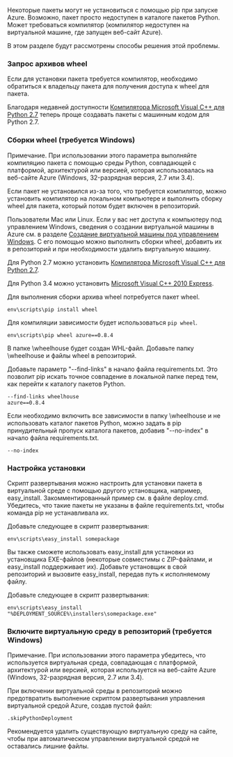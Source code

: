 Некоторые пакеты могут не установиться с помощью pip при запуске Azure.  Возможно, пакет просто недоступен в каталоге пакетов Python.  Может требоваться компилятор (компилятор недоступен на виртуальной машине, где запущен веб-сайт Azure).

В этом разделе будут рассмотрены способы решения этой проблемы.

### Запрос архивов wheel

Если для установки пакета требуется компилятор, необходимо обратиться к владельцу пакета для получения доступа к wheel для пакета.

Благодаря недавней доступности [Компилятора Microsoft Visual C++ для Python 2.7][] теперь проще создавать пакеты с машинным кодом для Python 2.7.

### Сборки wheel (требуется Windows)

Примечание. При использовании этого параметра выполняйте компиляцию пакета с помощью среды Python, совпадающей с платформой, архитектурой или версией, которая использовалась на веб-сайте Azure (Windows, 32-разрядная версия, 2.7 или 3.4).

Если пакет не установился из-за того, что требуется компилятор, можно установить компилятор на локальном компьютере и выполнить сборку wheel для пакета, который потом будет включен в репозиторий.

Пользователи Mac или Linux. Если у вас нет доступа к компьютеру под управлением Windows, сведения о создании виртуальной машины в Azure см. в разделе [Создание виртуальной машины под управлением Windows][].  С его помощью можно выполнить сборки wheel, добавить их в репозиторий и при необходимости удалить виртуальную машину. 

Для Python 2.7 можно установить [Компилятора Microsoft Visual C++ для Python 2.7][].

Для Python 3.4 можно установить [Microsoft Visual C++ 2010 Express][].

Для выполнения сборки архива wheel потребуется пакет wheel.

    env\scripts\pip install wheel

Для компиляции зависимости будет использоваться `pip wheel`.

    env\scripts\pip wheel azure==0.8.4

В папке \wheelhouse будет создан WHL-файл.  Добавьте папку \wheelhouse и файлы wheel в репозиторий.

Добавьте параметр "--find-links" в начало файла requirements.txt. Это позволит pip искать точное совпадение в локальной папке перед тем, как перейти к каталогу пакетов Python.

    --find-links wheelhouse
    azure==0.8.4

Если необходимо включить все зависимости в папку \wheelhouse и не использовать каталог пакетов Python, можно задать в pip принудительный пропуск каталога пакетов, добавив "--no-index" в начало файла requirements.txt.

    --no-index

### Настройка установки

Скрипт развертывания можно настроить для установки пакета в виртуальной среде с помощью другого установщика, например, easy\_install.  Закомментированный пример см. в файле deploy.cmd.  Убедитесь, что такие пакеты не указаны в файле requirements.txt, чтобы команда pip не устанавливала их.

Добавьте следующее в скрипт развертывания:

    env\scripts\easy_install somepackage

Вы также сможете использовать easy\_install для установки из установщика EXE-файлов (некоторые совместимы с ZIP-файлами, и  easy\_install поддерживает их).  Добавьте установщик в свой репозиторий и вызовите easy\_install, передав путь к исполняемому файлу.

Добавьте следующее в скрипт развертывания:

    env\scripts\easy_install "%DEPLOYMENT_SOURCE%\installers\somepackage.exe"

### Включите виртуальную среду в репозиторий (требуется Windows)

Примечание. При использовании этого параметра убедитесь, что используется виртуальная среда, совпадающая с платформой, архитектурой или версией, которая используется на веб-сайте Azure (Windows, 32-разрядная версия, 2.7 или 3.4).

При включении виртуальной среды в репозиторий можно предотвратить выполнение скриптом развертывания управления виртуальной средой Azure, создав пустой файл:

    .skipPythonDeployment

Рекомендуется удалить существующую виртуальную среду на сайте, чтобы при автоматическом управлении виртуальной средой не оставались лишние файлы.


[Создание виртуальной машины под управлением Windows]: http://azure.microsoft.com/documentation/articles/virtual-machines-windows-tutorial/
[Компилятора Microsoft Visual C++ для Python 2.7]: http://aka.ms/vcpython27
[Microsoft Visual C++ 2010 Express]: http://go.microsoft.com/?linkid=9709949

<!--HONumber=52--> 
